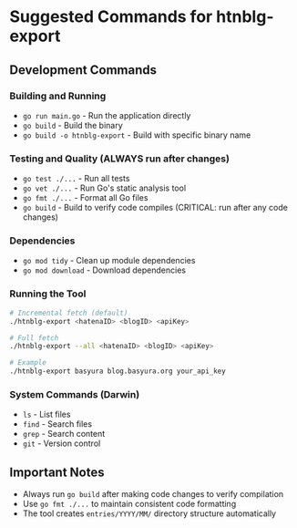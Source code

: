 # Suggested Commands for htnblg-export

## Development Commands

### Building and Running
- `go run main.go` - Run the application directly
- `go build` - Build the binary
- `go build -o htnblg-export` - Build with specific binary name

### Testing and Quality (ALWAYS run after changes)
- `go test ./...` - Run all tests
- `go vet ./...` - Run Go's static analysis tool
- `go fmt ./...` - Format all Go files
- `go build` - Build to verify code compiles (CRITICAL: run after any code changes)

### Dependencies
- `go mod tidy` - Clean up module dependencies
- `go mod download` - Download dependencies

### Running the Tool
```bash
# Incremental fetch (default)
./htnblg-export <hatenaID> <blogID> <apiKey>

# Full fetch
./htnblg-export --all <hatenaID> <blogID> <apiKey>

# Example
./htnblg-export basyura blog.basyura.org your_api_key
```

### System Commands (Darwin)
- `ls` - List files
- `find` - Search files
- `grep` - Search content
- `git` - Version control

## Important Notes
- Always run `go build` after making code changes to verify compilation
- Use `go fmt ./...` to maintain consistent code formatting
- The tool creates `entries/YYYY/MM/` directory structure automatically